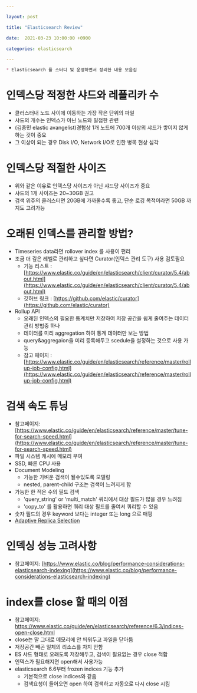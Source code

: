 ```yaml
---

layout: post

title: "Elasticsearch Review"

date:  2021-03-23 10:00:00 +0900

categories: elasticsearch

---
```




```markdown
* Elasticsearch 를 스터디 및 운영하면서 정리한 내용 모음집
```



# 인덱스당 적정한 샤드와 레플리카 수

* 클러스터내 노드 사이에 이동하는 가장 작은 단위의 파일
* 샤드의 개수는 인덱스가 아닌 노드와 밀접한 관련 
* (김종민 elastic avangelist)경험상 1개 노드에 700개 이상의 샤드가 쌓이지 않게 하는 것이 중요 
* 그 이상이 되는 경우 Disk I/O, Network I/O로 인한 병목 현상 심각



# 인덱스당 적절한 사이즈

* 위와 같은 이유로 인덱스당 사이즈가 아닌 샤드당 사이즈가 중요
* 샤드의 1개 사이즈는 20~30GB 권고 
* 검색 위주의 클러스터면 20GB에 가까울수록 좋고, 단순 로깅 목적이라면 50GB 까지도 고려가능



# 오래된 인덱스를 관리할 방법?

* Timeseries data라면 rollover index 를 사용이 편리
* 조금 더 깊은 레벨로 관리하고 싶다면 Curator(인덱스 관리 도구) 사용 검토필요 
  * 기능 리스트 : [https://www.elastic.co/guide/en/elasticsearch/client/curator/5.4/about.html](https://www.elastic.co/guide/en/elasticsearch/client/curator/5.4/about.html)
  * 깃허브 링크 : [https://github.com/elastic/curator](https://github.com/elastic/curator)
* Rollup API
  * 오래된 인덱스의 필요한 통계치만 저장하여 저장 공간을 쉽게 줄여주는 데이터 관리 방법중 하나
  * 데이터를 미리 aggregation 하여 통계 데이터만 보는 방법
  * query&aggregaion을 미리 등록해두고 scedule을 설정하는 것으로 사용 가능
  * 참고 페이지 :  [https://www.elastic.co/guide/en/elasticsearch/reference/master/rollup-job-config.html](https://www.elastic.co/guide/en/elasticsearch/reference/master/rollup-job-config.html)



# 검색 속도 튜닝

* 참고페이지: [https://www.elastic.co/guide/en/elasticsearch/reference/master/tune-for-search-speed.html](https://www.elastic.co/guide/en/elasticsearch/reference/master/tune-for-search-speed.html)
* 파일 시스템 캐시에 메모리 부여
* SSD, 빠른 CPU 사용
* Document Modeling
  * 가능한 가벼운 검색이 될수있도록 모델링
  * nested, parent-child 구조는 검색이 느려지게 함
* 가능한 한 적은 수의 필드 검색
  * 'query_string' or 'multi_match' 쿼리에서 대상 필드가 많을 경우 느려짐
  * 'copy_to' 를 활용하면 쿼리 대상 필드를 줄여서 쿼리할 수 있음
* 숫자 필드의 경우 keyword 보다는 integer 또는 long 으로 매핑
* [Adaptive Replica Selection](https://www.elastic.co/guide/en/elasticsearch/reference/current/tune-for-search-speed.html#_turn_on_adaptive_replica_selection)



# 인덱싱 성능 고려사항

* 참고페이지: [https://www.elastic.co/blog/performance-considerations-elasticsearch-indexing](https://www.elastic.co/blog/performance-considerations-elasticsearch-indexing)

  

# index를 close 할 때의 이점

* 참고페이지: https://www.elastic.co/guide/en/elasticsearch/reference/6.3/indices-open-close.html
* close는 말 그대로 메모리에 안 띄워두고 파일을 닫아둠
* 저장공간 빼곤 일체의 리소스를 차지 안함
* ES 샤드 형태로 오래도록 저장해두고, 검색이 필요없는 경우 close 적합
* 인덱스가 필요해지면 open해서 사용가능
* elasticsearch 6.6부터 frozen indices 기능 추가
  * 기본적으로 close indices와 같음
  * 검색요청이 들어오면 open 하여 검색하고 자동으로 다시 close 시킴
